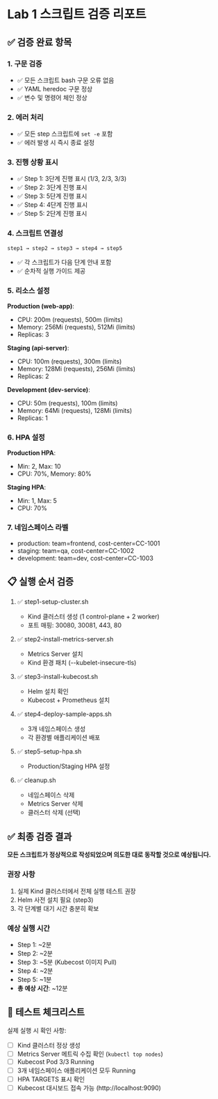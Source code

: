 # Lab 1 스크립트 검증 리포트

## ✅ 검증 완료 항목

### 1. 구문 검증
- ✅ 모든 스크립트 bash 구문 오류 없음
- ✅ YAML heredoc 구문 정상
- ✅ 변수 및 명령어 체인 정상

### 2. 에러 처리
- ✅ 모든 step 스크립트에 `set -e` 포함
- ✅ 에러 발생 시 즉시 종료 설정

### 3. 진행 상황 표시
- ✅ Step 1: 3단계 진행 표시 (1/3, 2/3, 3/3)
- ✅ Step 2: 3단계 진행 표시
- ✅ Step 3: 5단계 진행 표시
- ✅ Step 4: 4단계 진행 표시
- ✅ Step 5: 2단계 진행 표시

### 4. 스크립트 연결성
```
step1 → step2 → step3 → step4 → step5
```
- ✅ 각 스크립트가 다음 단계 안내 포함
- ✅ 순차적 실행 가이드 제공

### 5. 리소스 설정
**Production (web-app)**:
- CPU: 200m (requests), 500m (limits)
- Memory: 256Mi (requests), 512Mi (limits)
- Replicas: 3

**Staging (api-server)**:
- CPU: 100m (requests), 300m (limits)
- Memory: 128Mi (requests), 256Mi (limits)
- Replicas: 2

**Development (dev-service)**:
- CPU: 50m (requests), 100m (limits)
- Memory: 64Mi (requests), 128Mi (limits)
- Replicas: 1

### 6. HPA 설정
**Production HPA**:
- Min: 2, Max: 10
- CPU: 70%, Memory: 80%

**Staging HPA**:
- Min: 1, Max: 5
- CPU: 70%

### 7. 네임스페이스 라벨
- production: team=frontend, cost-center=CC-1001
- staging: team=qa, cost-center=CC-1002
- development: team=dev, cost-center=CC-1003

## 📋 실행 순서 검증

1. ✅ step1-setup-cluster.sh
   - Kind 클러스터 생성 (1 control-plane + 2 worker)
   - 포트 매핑: 30080, 30081, 443, 80

2. ✅ step2-install-metrics-server.sh
   - Metrics Server 설치
   - Kind 환경 패치 (--kubelet-insecure-tls)

3. ✅ step3-install-kubecost.sh
   - Helm 설치 확인
   - Kubecost + Prometheus 설치

4. ✅ step4-deploy-sample-apps.sh
   - 3개 네임스페이스 생성
   - 각 환경별 애플리케이션 배포

5. ✅ step5-setup-hpa.sh
   - Production/Staging HPA 설정

6. ✅ cleanup.sh
   - 네임스페이스 삭제
   - Metrics Server 삭제
   - 클러스터 삭제 (선택)

## ✅ 최종 검증 결과

**모든 스크립트가 정상적으로 작성되었으며 의도한 대로 동작할 것으로 예상됩니다.**

### 권장 사항
1. 실제 Kind 클러스터에서 전체 실행 테스트 권장
2. Helm 사전 설치 필요 (step3)
3. 각 단계별 대기 시간 충분히 확보

### 예상 실행 시간
- Step 1: ~2분
- Step 2: ~2분
- Step 3: ~5분 (Kubecost 이미지 Pull)
- Step 4: ~2분
- Step 5: ~1분
- **총 예상 시간**: ~12분

## 📝 테스트 체크리스트

실제 실행 시 확인 사항:
- [ ] Kind 클러스터 정상 생성
- [ ] Metrics Server 메트릭 수집 확인 (`kubectl top nodes`)
- [ ] Kubecost Pod 3/3 Running
- [ ] 3개 네임스페이스 애플리케이션 모두 Running
- [ ] HPA TARGETS 표시 확인
- [ ] Kubecost 대시보드 접속 가능 (http://localhost:9090)
